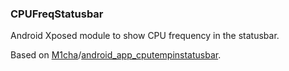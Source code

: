 ### CPUFreqStatusbar

Android Xposed module to show CPU frequency in the statusbar.

Based on [M1cha](https://github.com/M1cha)/[android_app_cputempinstatusbar](https://github.com/M1cha/android_app_cputempinstatusbar).
